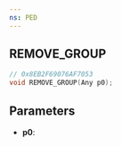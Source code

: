 ```yaml
---
ns: PED
---
```

## REMOVE_GROUP

```c
// 0x8EB2F69076AF7053
void REMOVE_GROUP(Any p0);
```

## Parameters
* **p0**:

